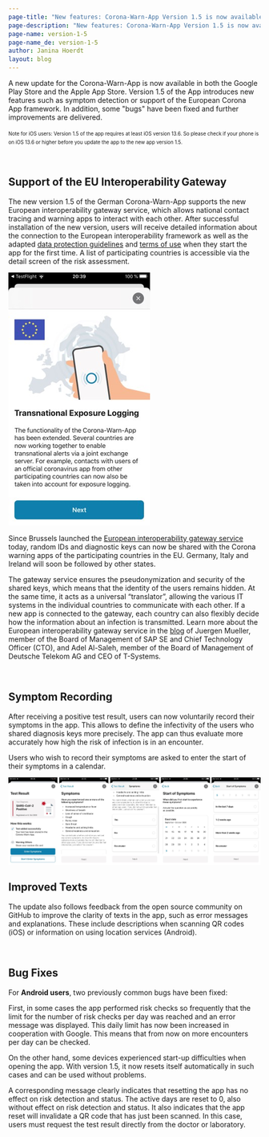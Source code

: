 ```yaml
---
page-title: "New features: Corona-Warn-App Version 1.5 is now available for download"
page-description: "New features: Corona-Warn-App Version 1.5 is now available for download"
page-name: version-1-5
page-name_de: version-1-5
author: Janina Hoerdt
layout: blog
---
```


A new update for the Corona-Warn-App is now available in both the Google Play Store and the Apple App Store. Version 1.5 of the App introduces new features such as symptom detection or support of the European Corona App framework. In addition, some "bugs" have been fixed and further improvements are delivered.  

<span style=font-size:0.7em;>Note for iOS users: Version 1.5 of the app requires at least iOS version 13.6. So please check if your phone is on iOS 13.6 or higher before you update the app to the new app version 1.5.</span>

<!-- overview -->
</br>

## Support of the EU Interoperability Gateway   

The new version 1.5 of the German Corona-Warn-App supports the new European interoperability gateway service, which allows national contact tracing and warning apps to interact with each other.  After successful installation of the new version, users will receive detailed information about the connection to the European interoperability framework as well as the adapted [data protection guidelines](https://www.coronawarn.app/assets/documents/cwa-privacy-notice-en.pdf) and [terms of use](https://www.coronawarn.app/assets/documents/cwa-eula-en.pdf) when they start the app for the first time. A list of participating countries is accessible via the detail screen of the risk assessment.   

<img src="./efgs_en.JPG" title="European interoperability gateway service">

Since Brussels launched the [European interoperability gateway service](https://ec.europa.eu/commission/presscorner/detail/en/ip_20_1904) today, random IDs and diagnostic keys can now be shared with the Corona warning apps of the participating countries in the EU. Germany, Italy and Ireland will soon be followed by other states.   

The gateway service ensures the pseudonymization and security of the shared keys, which means that the identity of the users remains hidden. At the same time, it acts as a universal “translator”, allowing the various IT systems in the individual countries to communicate with each other. If a new app is connected to the gateway, each country can also flexibly decide how the information about an infection is transmitted. Learn more about the European interoperability gateway service in the [blog](https://news.sap.com/2020/10/eu-corona-gateway-live/) of Juergen Mueller, member of the Board of Management of SAP SE and Chief Technology Officer (CTO), and Adel Al-Saleh, member of the Board of Management of Deutsche Telekom AG and CEO of T-Systems.  

</br>

## Symptom Recording  

After receiving a positive test result, users can now voluntarily record their symptoms in the app. This allows to define the infectivity of the users who shared diagnosis keys more precisely. The app can thus evaluate more accurately how high the risk of infection is in an encounter.   

Users who wish to record their symptoms are asked to enter the start of their symptoms in a calendar.   

<img src="./symptoms_en.JPG" title="Symptom Recording">

</br>

## Improved Texts  

The update also follows feedback from the open source community on GitHub to improve the clarity of texts in the app, such as error messages and explanations. These include descriptions when scanning QR codes (iOS) or information on using location services (Android).  

</br>

## Bug Fixes  

For **Android users**, two previously common bugs have been fixed:  

First, in some cases the app performed risk checks so frequently that the limit for the number of risk checks per day was reached and an error message was displayed. This daily limit has now been increased in cooperation with Google. This means that from now on more encounters per day can be checked.  

On the other hand, some devices experienced start-up difficulties when opening the app. With version 1.5, it now resets itself automatically in such cases and can be used without problems.   

A corresponding message clearly indicates that resetting the app has no effect on risk detection and status. The active days are reset to 0, also without effect on risk detection and status. It also indicates that the app reset will invalidate a QR code that has just been scanned. In this case, users must request the test result directly from the doctor or laboratory.   
